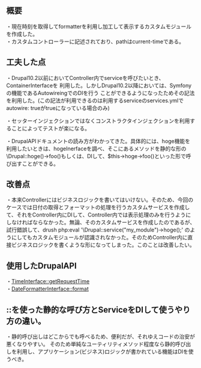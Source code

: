 ## 概要
・現在時刻を取得してformatterを利用し加工して表示するカスタムモジュールを作成した。<br>
・カスタムコントローラーに記述されており、pathはcurrent-timeである。

## 工夫した点
・Drupal10.2以前においてController内でserviceを呼びたいとき、ContainerInterfaceを
利用した。しかしDrupal10.2以降においては、Symfonyの機能であるAutowireingでのDIを行う
ことができるようになったためその記法を利用した。(この記法が利用できるのは利用するserviceのservices.ymlでautowire: trueがtrueになっている場合のみ)

・セッターインジェクションではなくコンストラクタインジェクションを利用することによってテストが楽になる。

・DrupalAPIドキュメントの読み方がわかってきた。具体的には、hoge機能を利用したいときは、hogeInerfaceを調べ、そこにあるメソッドを静的な形の\Drupal::hoge()->foo()もしくは、DIして、$this->hoge->foo()といった形で呼び出すことができる。

## 改善点
・本来Controllerにはビジネスロジックを書いてはいけない。そのため、今回のケースでは日付の取得とフォーマットの処理を行うカスタムサービスを作成して、それをController内にDIして、Controller内では表示処理のみを行うようにしなければならなかった。無論、そのカスタムサービスを作成したのであるが、試行錯誤して、drush php:eval '\Drupal::service("my_module")->hoge();' のようにしてもカスタムモジュールが認識されなかった。そのためController内に直接ビジネスロジックを書くような形になってしまった。このことは改善したい。

## 使用したDrupalAPI
・[TimeInterface::getRequestTime](https://api.drupal.org/api/drupal/core%21lib%21Drupal%21Component%21Datetime%21TimeInterface.php/interface/TimeInterface/8.9.x)<br>
・[DateFormatterInterface::format](https://api.drupal.org/api/drupal/core%21lib%21Drupal%21Core%21Datetime%21DateFormatterInterface.php/interface/DateFormatterInterface/8.9.x)

## ::を使った静的な呼び方とServiceをDIして使うやり方の違い。
・静的呼び出しはどこからでも呼べるため、便利だが、それゆえコードの治安が悪くなりやすい。
そのため単純なユーティリティメソッド程度なら静的呼び出しを利用し、アプリケーション(ビジネス)ロジックが書かれている機能はDIを使うべき。


